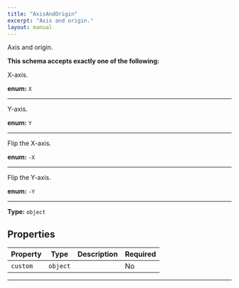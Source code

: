 ```yaml
---
title: "AxisAndOrigin"
excerpt: "Axis and origin."
layout: manual
---
```


Axis and origin.





**This schema accepts exactly one of the following:**

X-axis.

**enum:** `X`








----
Y-axis.

**enum:** `Y`








----
Flip the X-axis.

**enum:** `-X`








----
Flip the Y-axis.

**enum:** `-Y`








----

**Type:** `object`






## Properties

| Property | Type | Description | Required |
|----------|------|-------------|----------|
| `custom` |`object`|  | No |


----




